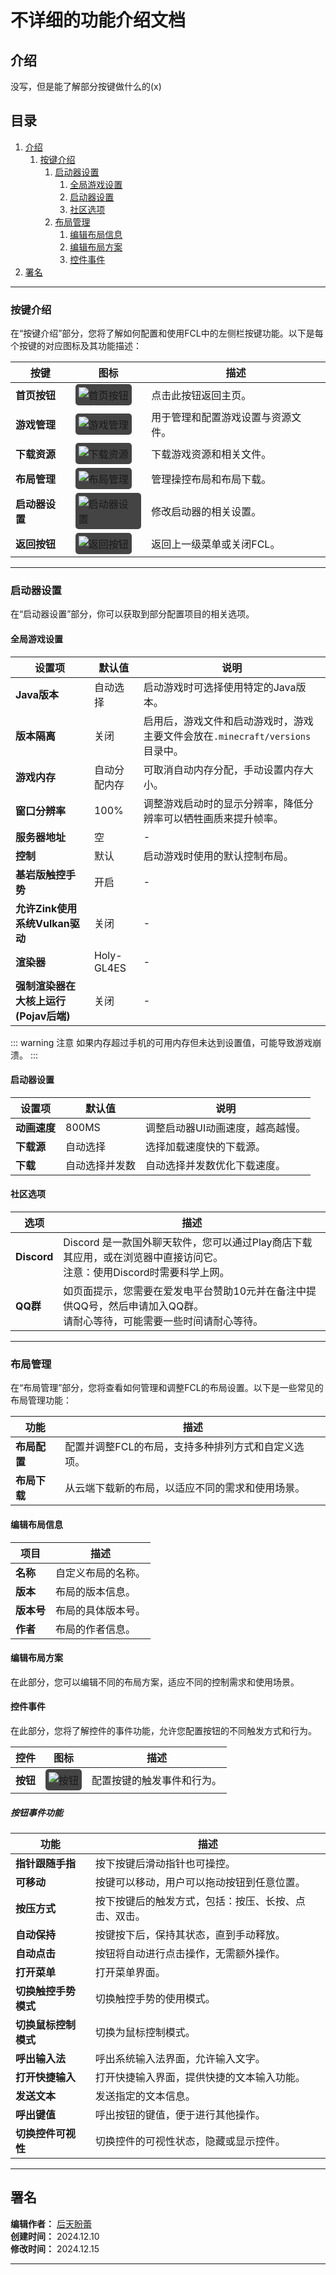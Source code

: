 # 不详细的功能介绍文档

## 介绍

没写，但是能了解部分按键做什么的(x)

## 目录

1. [介绍](#介绍)
   1. [按键介绍](#按键介绍)
      1. [启动器设置](#启动器设置)
         1. [全局游戏设置](#全局游戏设置)
         2. [启动器设置](#启动器设置)
         3. [社区选项](#社区选项)
      2. [布局管理](#布局管理)
         1. [编辑布局信息](#编辑布局信息)
         2. [编辑布局方案](#编辑布局方案)
         3. [控件事件](#控件事件)
2. [署名](#署名)

---

### 按键介绍

在“按键介绍”部分，您将了解如何配置和使用FCL中的左侧栏按键功能。以下是每个按键的对应图标及其功能描述：

| 按键         | 图标                                                                                 | 描述                                                                                      |
|--------------|--------------------------------------------------------------------------------------|-------------------------------------------------------------------------------------------|
| **首页按钮** | ![首页按钮](img/fcl_home.svg)                                                        | 点击此按钮返回主页。                                                                         |
| **游戏管理** | ![游戏管理](img/fcl_configuration.svg)                                               | 用于管理和配置游戏设置与资源文件。                                                                     |
| **下载资源** | ![下载资源](img/fcl_download.svg)                                                    | 下载游戏资源和相关文件。                                                                     |
| **布局管理** | ![布局管理](img/fcl_push_button.svg)                                                 | 管理操控布局和布局下载。                                                                     |
| **启动器设置** | ![启动器设置](img/fcl_settings.svg)                                                  | 修改启动器的相关设置。                                                                      |
| **返回按钮** | ![返回按钮](img/fcl_return.svg)                                                      | 返回上一级菜单或关闭FCL。                                                                |

---

### 启动器设置

在“启动器设置”部分，你可以获取到部分配置项目的相关选项。

#### 全局游戏设置

| 设置项                                      | 默认值     | 说明                                                                                   |
|-------------------------------------------|----------|----------------------------------------------------------------------------------------|
| **Java版本**                               | 自动选择    | 启动游戏时可选择使用特定的Java版本。                                                              |
| **版本隔离**                               | 关闭       | 启用后，游戏文件和启动游戏时，游戏主要文件会放在`.minecraft/versions`目录中。                |
| **游戏内存**                               | 自动分配内存 | 可取消自动内存分配，手动设置内存大小。                                                       |
| **窗口分辨率**                             | 100%       | 调整游戏启动时的显示分辨率，降低分辨率可以牺牲画质来提升帧率。                                        |
| **服务器地址**                             | 空         | -                                                                                      |
| **控制**                                   | 默认       |启动游戏时使用的默认控制布局。                                                                                      |
| **基岩版触控手势**                          | 开启       | -                                                                                      |
| **允许Zink使用系统Vulkan驱动**              | 关闭       | -                                                                                      |
| **渲染器**                                 | Holy-GL4ES | -                                                                                      |
| **强制渲染器在大核上运行 (Pojav后端)**      | 关闭       | -                                                                                      |

::: warning 注意
如果内存超过手机的可用内存但未达到设置值，可能导致游戏崩溃。
:::

#### 启动器设置

| 设置项                                      | 默认值     | 说明                                                                                   |
|-------------------------------------------|----------|----------------------------------------------------------------------------------------|
| **动画速度**                               | 800MS      | 调整启动器UI动画速度，越高越慢。                                                                |
| **下载源**                                | 自动选择    | 选择加载速度快的下载源。                                                                |
| **下载**                                  | 自动选择并发数 | 自动选择并发数优化下载速度。                                                            |

#### 社区选项

| 选项     | 描述                                                                                               |
|----------|----------------------------------------------------------------------------------------------------|
| **Discord** | Discord 是一款国外聊天软件，您可以通过Play商店下载其应用，或在浏览器中直接访问它。<br>注意：使用Discord时需要科学上网。 |
| **QQ群**   | 如页面提示，您需要在爱发电平台赞助10元并在备注中提供QQ号，然后申请加入QQ群。<br>请耐心等待，可能需要一些时间请耐心等待。 |

---

### 布局管理

在“布局管理”部分，您将查看如何管理和调整FCL的布局设置。以下是一些常见的布局管理功能：

| 功能         | 描述                                                                                   |
|--------------|--------------------------------------------------------------------------------------|
| **布局配置** | 配置并调整FCL的布局，支持多种排列方式和自定义选项。                                               |
| **布局下载** | 从云端下载新的布局，以适应不同的需求和使用场景。                                             |

#### 编辑布局信息

| 项目        | 描述                                                         |
|-------------|--------------------------------------------------------------|
| **名称**     | 自定义布局的名称。                                           |
| **版本**     | 布局的版本信息。                                             |
| **版本号**   | 布局的具体版本号。                                           |
| **作者**     | 布局的作者信息。                                             |

#### 编辑布局方案

在此部分，您可以编辑不同的布局方案，适应不同的控制需求和使用场景。

#### 控件事件

在此部分，您将了解控件的事件功能，允许您配置按钮的不同触发方式和行为。

| 控件         | 图标                                                                                 | 描述                                                                                      |
|--------------|--------------------------------------------------------------------------------------|-------------------------------------------------------------------------------------------|
| **按钮**     | ![按钮](img/fcl_keyboard.svg)                                                       | 配置按键的触发事件和行为。                                                                   |

##### 按钮事件功能

| 功能                    | 描述                                                                                 |
|-------------------------|--------------------------------------------------------------------------------------|
| **指针跟随手指**         | 按下按键后滑动指针也可操控。                                                           |
| **可移动**               | 按键可以移动，用户可以拖动按钮到任意位置。                                               |
| **按压方式**             | 按下按键后的触发方式，包括：按压、长按、点击、双击。                                      |
| **自动保持**             | 按键按下后，保持其状态，直到手动释放。                                                   |
| **自动点击**             | 按钮将自动进行点击操作，无需额外操作。                                                   |
| **打开菜单**             | 打开菜单界面。                                                                         |
| **切换触控手势模式**     | 切换触控手势的使用模式。                                                               |
| **切换鼠标控制模式**     | 切换为鼠标控制模式。                                                                   |
| **呼出输入法**           | 呼出系统输入法界面，允许输入文字。                                                       |
| **打开快捷输入**         | 打开快捷输入界面，提供快捷的文本输入功能。                                               |
| **发送文本**             | 发送指定的文本信息。                                                                   |
| **呼出键值**             | 呼出按钮的键值，便于进行其他操作。                                                     |
| **切换控件可视性**       | 切换控件的可视性状态，隐藏或显示控件。                                                   |

---

## 署名

**编辑作者：** [后天盼蕾](https://github.com/hotianbexuanto)  
**创建时间：** 2024.12.10  
**修改时间：** 2024.12.15  

---

<style scoped>
  img {
    background-color: #444;
    padding: 5px;
    border-radius: 5px;
  }

  @media (prefers-color-scheme: dark) {
    img {
      background-color: #555;
    }
  }
</style>
